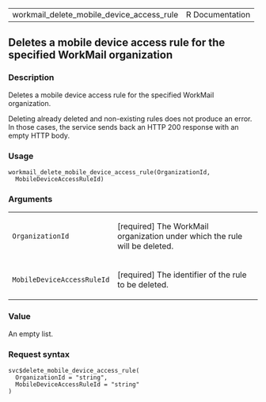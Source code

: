 <table style="width: 100%;">
<tbody>
<tr class="odd">
<td>workmail_delete_mobile_device_access_rule</td>
<td style="text-align: right;">R Documentation</td>
</tr>
</tbody>
</table>

## Deletes a mobile device access rule for the specified WorkMail organization

### Description

Deletes a mobile device access rule for the specified WorkMail
organization.

Deleting already deleted and non-existing rules does not produce an
error. In those cases, the service sends back an HTTP 200 response with
an empty HTTP body.

### Usage

    workmail_delete_mobile_device_access_rule(OrganizationId,
      MobileDeviceAccessRuleId)

### Arguments

<table>
<colgroup>
<col style="width: 35%" />
<col style="width: 65%" />
</colgroup>
<tbody>
<tr class="odd">
<td><code
id="workmail_delete_mobile_device_access_rule_:_OrganizationId">OrganizationId</code></td>
<td><p>[required] The WorkMail organization under which the rule will be
deleted.</p></td>
</tr>
<tr class="even">
<td><code
id="workmail_delete_mobile_device_access_rule_:_MobileDeviceAccessRuleId">MobileDeviceAccessRuleId</code></td>
<td><p>[required] The identifier of the rule to be deleted.</p></td>
</tr>
</tbody>
</table>

### Value

An empty list.

### Request syntax

    svc$delete_mobile_device_access_rule(
      OrganizationId = "string",
      MobileDeviceAccessRuleId = "string"
    )
